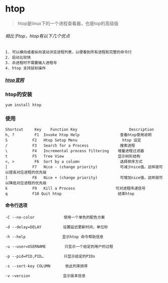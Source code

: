 # htop
> htop是linux下的一个进程查看器，也是top的高级版

###### 相比于top，htop有以下几个优点
```
1. 可以横向或者纵向滚动浏览进程列表，以便看到所有进程和完整的命令行
2. 启动比较快
3. 杀进程时不需要输入进程号
4. htop 支持鼠标操作
```
##### [htop官网](http://htop.sourceforge.net/)

### htop的安装
`yum install htop`

### 使用
```
Shortcut     Key	Function Key	                   Description
h, ?	     F1	 Invoke htop Help	               查看htop使用说明
S	        F2	 Htop Setup Menu	                htop 设定
/	        F3	 Search for a Process	           搜索进程
\	        F4	 Incremental process filtering	  增量进程过滤器
t	        F5	 Tree View	                      显示树形结构
<, >	     F6	 Sort by a column	               选择排序方式
[	        F7	 Nice - (change priority)	       可减少nice值，这样就可以提高对应进程的优先级
]	        F8	 Nice + (change priority)	       可增加nice值，这样就可以降低对应进程的优先级
k	        F9	 Kill a Process	                 可对进程传递信号
q	        F10	Quit htop	                      结束htop
```

#### 命令行选项
```
-C --no-color　　　　 　　  使用一个单色的配色方案

-d --delay=DELAY　　　　   设置延迟更新时间，单位秒

-h --help　　　　　　  　　 显示htop 命令帮助信息

-u --user=USERNAME　　     只显示一个给定的用户的过程

-p --pid=PID,PID…　　　    只显示给定的PIDs

-s --sort-key COLUMN　     依此列来排序

-v –version　　　　　　　   显示版本信息
```
